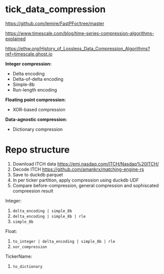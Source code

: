 # tick_data_compression


https://github.com/lemire/FastPFor/tree/master

https://www.timescale.com/blog/time-series-compression-algorithms-explained

https://ethw.org/History_of_Lossless_Data_Compression_Algorithms?ref=timescale.ghost.io

**Integer compression:**

- Delta encoding
- Delta-of-delta encoding
- Simple-8b
- Run-length encoding

**Floating point compression:**

- XOR-based compression

**Data-agnostic compression:**

- Dictionary compression


# Repo structure

1. Download ITCH data
  https://emi.nasdaq.com/ITCH/Nasdaq%20ITCH/
2. Decode ITCH
   https://github.com/amankrx/matching-engine-rs
4. Save to duckdb parquet
5. In per ticker partition, apply compression using duckdb UDF
6. Compare before-compression, general compression and sophiscated compreesion result

Integer: 
1) `delta_encoding | simple_8b`
2) `delta_encoding | simple_8b | rle `
3) `simple_8b`

Float:
1) `to_integer | delta_encoding | simple_8b | rle`
2) `xor_compression`

TickerName:
1) `to_dictionary`
